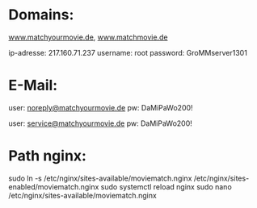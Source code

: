 # Domains: 
www.matchyourmovie.de, www.matchmovie.de

ip-adresse: 217.160.71.237
username: root
password: GroMMserver1301

# E-Mail:
user: noreply@matchyourmovie.de
pw: DaMiPaWo200!

user: service@matchyourmovie.de
pw: DaMiPaWo200!

# Path nginx:
sudo ln -s /etc/nginx/sites-available/moviematch.nginx /etc/nginx/sites-enabled/moviematch.nginx
sudo systemctl reload nginx
sudo nano /etc/nginx/sites-available/moviematch.nginx